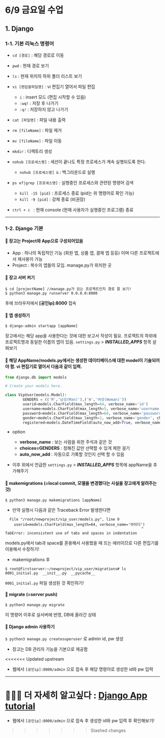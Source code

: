 # 6/9 금요일 수업

## 1. Django

### 1-1. 기본 리눅스 명령어

- `cd [경로]` : 해당 경로로 이동
- `pwd` : 현재 경로 보기
- `ls` : 현재 위치의 하위 폴더 리스트 보기
- `vi [편집할파일명]` : vi 편집기 열어서 파일 편집
  - `i` : insert 모드 (편집 시작할 수 있음)
  - `:wq!` : 저장 후 나가기
  - `:q!` : 저장하지 않고 나가기
- `cat [파일명]` : 파일 내용 출력
- `rm [fileName]` : 파일 제거
- `mv [fileName]` : 파일 이동
- `mkdir` : 디렉토리 생성
- `nohub [프로세스명]` : 세션이 끝나도 특정 프로세스가 계속 실행되도록 한다.

  - `nohub [프로세스명] &` : 백그라운드로 실행

- `ps ef|grep [프로세스명]` : 실행중인 프로세스와 관련된 명령어 검색

  - `kill -15 [pid]` : 프로세스 종료 (pid는 위 명령어로 확인 가능)
  - `kill -9 [pid]` : 강제 종료 (비권장)

- `ctrl + c ` : 현재 console (현재 사용자가 실행중인 프로그램) 종료

---

### 1-2. Django 기본

#### 📍 장고는 **Project**와 **App**으로 구성되어있음

- App : 하나의 독립적인 기능 (회원 앱, 상품 앱, 결제 앱 등등) 이며 다른 프로젝트에서 재사용이 가능
- Project : 복수의 앱들의 모임. manage.py가 위치한 곳

#### 📍 장고 서버 켜기

```
$ cd [projectName] //manage.py가 있는 프로젝트인지 경로 잘 보기!
$ python3 manage.py runserver 0.0.0.0:8000
```

후에 브라우저에서 **[공인ip]:8000** 접속

#### 📍 앱 생성하기

```
$ django-admin startapp [appName]
```

장고에서는 해당 app을 사용한다는 것에 대한 보고서 작성이 필요.
프로젝트의 하위에 프로젝트명과 동일한 이름의 앱이 있음. `settings.py` >
**_INSTALLED_APPS_** 항목 살펴보기

#### 📍 해당 **AppName/models.py**에서는 생성한 데이터베이스에 대한 model이 기술되어야 함. vi 편집기로 열어서 다음과 같이 입력.

```python
from django.db import models

# Create your models here.

class VipUser(models.Model):
        GENDERS = (('M','남성(Man)'),('W','여성(Woman)'))
        userid=models.CharField(max_length=64, verbose_name='id')
        username=models.CharField(max_length=5, verbose_name='username')
        password=models.CharField(max_length=64, verbose_name='password')
        gender=models.CharField(max_length=1, verbose_name='gender', choices=GENDERS)
        registered=models.DateTimeField(auto_now_add=True, verbose_name='register')
```

- option

  - **verbose_name** : 보는 사람을 위한 주석과 같은 것
  - **choices=GENDERS** : 정해진 값만 선택할 수 있게 제한 걸기
  - **auto_now_add** : 자동으로 기록할 것인지 선택 할 수 있음
- 이후 위에서 언급한 `settings.py` > **_INSTALLED_APPS_** 항목에 appName을 추가해주기

#### 📍 makemigrations (=local commit, 모델을 변경했다는 사실을 장고에게 알려주는 것)

`$ python3 manage.py makemigrations [appName]`

- 만약 실행시 다음과 같은 Traceback Error 발생한다면

```
  File "/root/newproject/vip_user/models.py", line 9
    userid=models.CharField(max_length=64, verbose_name='아이디')
                                                              ^
TabError: inconsistent use of tabs and spaces in indentation
```

models.py에서 tab과 space를 혼용해서 사용했을 때 뜨는 에러이므로
다른 편집기를 이용해서 수정하기!

- makemigrations 후

```
$ root@firstserver:~/newproject/vip_user/migrations# ls
0001_initial.py  __init__.py  __pycache__
```

`0001_initial.py` 파일 생성된 것 확인하기!

#### 📍 migrate (=server push)

`$ python3 manage.py migrate`

이 명령어 이후로 실서버에 반영, DB에 올라간 상태

#### 📍 Django admin 사용하기

`$ python3 manage.py createsuperuser` 로 admin id, pw 생성

- 장고는 DB 관리자 기능을 기본으로 제공함

<<<<<<< Updated upstream
- 웹에서 `[공인ip]:8000/admin` 으로 접속 후 해당 명령어로 생성한 id와 pw 입력
___


🤔🤔🤔 더 자세히 알고싶다 : [Django App tutorial](https://docs.djangoproject.com/ko/3.2/intro/tutorial02/)
=======
- 웹에서 `[공인ip]:8000/admin` 으로 접속 후 생성한 id와 pw 입력 후 확인해보기!
>>>>>>> Stashed changes
